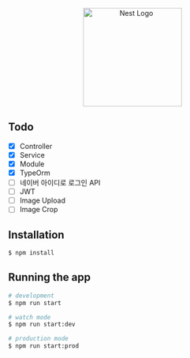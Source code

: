 <p align="center">
  <a href="http://nestjs.com/" target="blank"><img src="https://nestjs.com/img/logo-small.svg" width="200" alt="Nest Logo" /></a>
</p>

## Todo

* [x] Controller
* [x] Service
* [x] Module
* [x] TypeOrm
* [ ] 네이버 아이디로 로그인 API
* [ ] JWT
* [ ] Image Upload
* [ ] Image Crop

## Installation

```bash
$ npm install
```

## Running the app

```bash
# development
$ npm run start

# watch mode
$ npm run start:dev

# production mode
$ npm run start:prod
```


